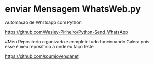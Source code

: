 # enviar Mensagem WhatsWeb.py

Automação de Whatsapp com Python

https://github.com/Wesley-Pinheiro/Python-Send_WhatsApp


#Meu Repositorio organizado e completo tudo funcionando
Galera pois esse é meu repositorio a onde eu faço teste


https://github.com/soumjovemdanet
